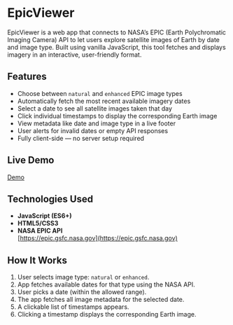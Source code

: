 # EpicViewer

EpicViewer is a web app that connects to NASA’s EPIC (Earth Polychromatic Imaging Camera) API to let users explore satellite images of Earth by date and image type. Built using vanilla JavaScript, this tool fetches and displays imagery in an interactive, user-friendly format.

## Features

- Choose between `natural` and `enhanced` EPIC image types
- Automatically fetch the most recent available imagery dates
- Select a date to see all satellite images taken that day
- Click individual timestamps to display the corresponding Earth image
- View metadata like date and image type in a live footer
- User alerts for invalid dates or empty API responses
- Fully client-side — no server setup required


## Live Demo
[Demo](https://sntran4.github.io/epicviewer/)

## Technologies Used

- **JavaScript (ES6+)**
- **HTML5/CSS3**
- **NASA EPIC API**  
  [https://epic.gsfc.nasa.gov](https://epic.gsfc.nasa.gov)

## How It Works

1. User selects image type: `natural` or `enhanced`.
2. App fetches available dates for that type using the NASA API.
3. User picks a date (within the allowed range).
4. The app fetches all image metadata for the selected date.
5. A clickable list of timestamps appears.
6. Clicking a timestamp displays the corresponding Earth image.
